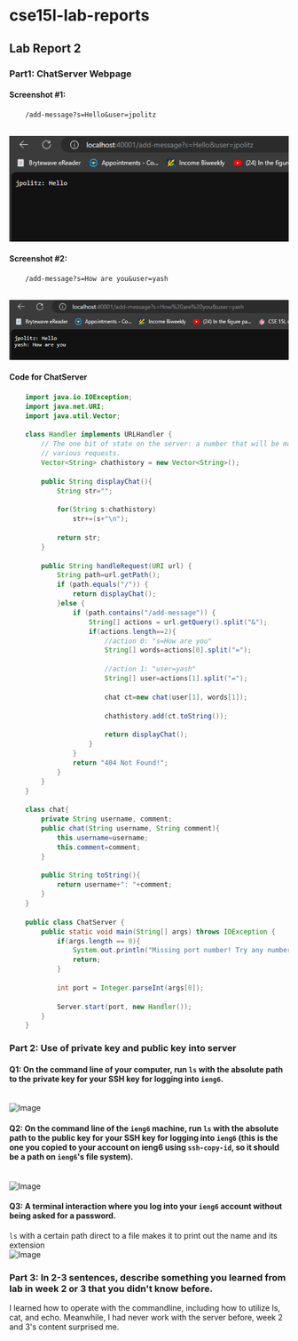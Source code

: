 # cse15l-lab-reports

## Lab Report 2

### Part1: ChatServer Webpage

#### Screenshot #1: 
```console
    /add-message?s=Hello&user=jpolitz
```
<br>![Image](https://github.com/andycv587/cse15l-lab-reports/blob/main/lab-report-2/Screenshot%202024-04-16%20130724.png?raw=true)

#### Screenshot #2: 
```console
    /add-message?s=How are you&user=yash
```
<br>![Image](https://github.com/andycv587/cse15l-lab-reports/blob/main/lab-report-2/Screenshot%202024-04-16%20130743.png?raw=true)

#### Code for ChatServer
```java
    import java.io.IOException;
    import java.net.URI;
    import java.util.Vector;

    class Handler implements URLHandler {
        // The one bit of state on the server: a number that will be manipulated by
        // various requests.
        Vector<String> chathistory = new Vector<String>();

        public String displayChat(){
            String str="";

            for(String s:chathistory)
                str+=(s+"\n");

            return str;
        }

        public String handleRequest(URI url) {
            String path=url.getPath();
            if (path.equals("/")) {
                return displayChat();
            }else {
                if (path.contains("/add-message")) {
                    String[] actions = url.getQuery().split("&");
                    if(actions.length==2){    
                        //action 0: "s=How are you"
                        String[] words=actions[0].split("=");

                        //action 1: "user=yash"
                        String[] user=actions[1].split("=");
                        
                        chat ct=new chat(user[1], words[1]);

                        chathistory.add(ct.toString());

                        return displayChat();
                    }
                }
                return "404 Not Found!";
            }
        }
    }

    class chat{
        private String username, comment;
        public chat(String username, String comment){
            this.username=username;
            this.comment=comment;
        }

        public String toString(){
            return username+": "+comment;
        }
    }

    public class ChatServer {
        public static void main(String[] args) throws IOException {
            if(args.length == 0){
                System.out.println("Missing port number! Try any number between 1024 to 49151");
                return;
            }

            int port = Integer.parseInt(args[0]);

            Server.start(port, new Handler());
        }
    }
```

### Part 2: Use of private key and public key into server

#### Q1: On the command line of your computer, run `ls` with the absolute path to the private key for your SSH key for logging into `ieng6`.

<br>![Image](https://github.com/andycv587/cse15l-lab-reports/blob/main/lab-report-1/Screenshot%202024-04-16%20143153.png?raw=true)

#### Q2: On the command line of the `ieng6` machine, run `ls` with the absolute path to the public key for your SSH key for logging into `ieng6` (this is the one you copied to your account on ieng6 using `ssh-copy-id`, so it should be a path on `ieng6`'s file system).

<br>![Image](https://github.com/andycv587/cse15l-lab-reports/blob/main/lab-report-1/Screenshot%202024-04-16%20143200.png?raw=true)

#### Q3: A terminal interaction where you log into your `ieng6` account without being asked for a password.
`ls` with a certain path direct to a file makes it to print out the name and its extension
<br>![Image](https://github.com/andycv587/cse15l-lab-reports/blob/main/lab-report-1/Screenshot%202024-04-16%20143225.png?raw=true)

### Part 3: In 2-3 sentences, describe something you learned from lab in week 2 or 3 that you didn't know before.

I learned how to operate with the commandline, including how to utilize ls, cat, and echo. Meanwhile, I had never work with the server before, week 2 and 3's content surprised me.